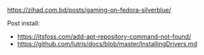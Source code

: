 https://zihad.com.bd/posts/gaming-on-fedora-silverblue/

Post install:
- https://itsfoss.com/add-apt-repository-command-not-found/
- https://github.com/lutris/docs/blob/master/InstallingDrivers.md
